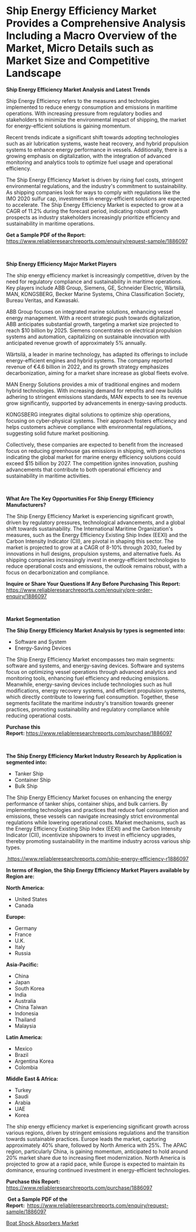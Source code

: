 <p><h1>Ship Energy Efficiency Market Provides a Comprehensive Analysis Including a Macro Overview of the Market, Micro Details such as Market Size and Competitive Landscape</h1></p><p><strong>Ship Energy Efficiency Market Analysis and Latest Trends</strong></p>
<p><p>Ship Energy Efficiency refers to the measures and technologies implemented to reduce energy consumption and emissions in maritime operations. With increasing pressure from regulatory bodies and stakeholders to minimize the environmental impact of shipping, the market for energy-efficient solutions is gaining momentum. </p><p>Recent trends indicate a significant shift towards adopting technologies such as air lubrication systems, waste heat recovery, and hybrid propulsion systems to enhance energy performance in vessels. Additionally, there is a growing emphasis on digitalization, with the integration of advanced monitoring and analytics tools to optimize fuel usage and operational efficiency.</p><p>The Ship Energy Efficiency Market is driven by rising fuel costs, stringent environmental regulations, and the industry's commitment to sustainability. As shipping companies look for ways to comply with regulations like the IMO 2020 sulfur cap, investments in energy-efficient solutions are expected to accelerate. The Ship Energy Efficiency Market is expected to grow at a CAGR of 11.2% during the forecast period, indicating robust growth prospects as industry stakeholders increasingly prioritize efficiency and sustainability in maritime operations.</p></p>
<p><strong>Get a Sample PDF of the Report:&nbsp;</strong> <a href="https://www.reliableresearchreports.com/enquiry/request-sample/1886097?utm_campaign=2040&utm_medium=2&utm_source=Github&utm_content=ia&utm_term=22022025&utm_id=ship-energy-efficiency">https://www.reliableresearchreports.com/enquiry/request-sample/1886097</a></p>
<p>&nbsp;</p>
<p><strong>Ship Energy Efficiency Major Market Players</strong></p>
<p><p>The ship energy efficiency market is increasingly competitive, driven by the need for regulatory compliance and sustainability in maritime operations. Key players include ABB Group, Siemens, GE, Schneider Electric, Wärtsilä, MAN, KONGSBERG, Becker Marine Systems, China Classification Society, Bureau Veritas, and Kawasaki.</p><p>ABB Group focuses on integrated marine solutions, enhancing vessel energy management. With a recent strategic push towards digitalization, ABB anticipates substantial growth, targeting a market size projected to reach $10 billion by 2025. Siemens concentrates on electrical propulsion systems and automation, capitalizing on sustainable innovation with anticipated revenue growth of approximately 5% annually.</p><p>Wärtsilä, a leader in marine technology, has adapted its offerings to include energy-efficient engines and hybrid systems. The company reported revenue of €4.6 billion in 2022, and its growth strategy emphasizes decarbonization, aiming for a market share increase as global fleets evolve.</p><p>MAN Energy Solutions provides a mix of traditional engines and modern hybrid technologies. With increasing demand for retrofits and new builds adhering to stringent emissions standards, MAN expects to see its revenue grow significantly, supported by advancements in energy-saving products.</p><p>KONGSBERG integrates digital solutions to optimize ship operations, focusing on cyber-physical systems. Their approach fosters efficiency and helps customers achieve compliance with environmental regulations, suggesting solid future market positioning.</p><p>Collectively, these companies are expected to benefit from the increased focus on reducing greenhouse gas emissions in shipping, with projections indicating the global market for marine energy efficiency solutions could exceed $15 billion by 2027. The competition ignites innovation, pushing advancements that contribute to both operational efficiency and sustainability in maritime activities.</p></p>
<p>&nbsp;</p>
<p><strong>What Are The Key Opportunities For Ship Energy Efficiency Manufacturers?</strong></p>
<p><p>The Ship Energy Efficiency Market is experiencing significant growth, driven by regulatory pressures, technological advancements, and a global shift towards sustainability. The International Maritime Organization's measures, such as the Energy Efficiency Existing Ship Index (EEXI) and the Carbon Intensity Indicator (CII), are pivotal in shaping this sector. The market is projected to grow at a CAGR of 8-10% through 2030, fueled by innovations in hull designs, propulsion systems, and alternative fuels. As shipping companies increasingly invest in energy-efficient technologies to reduce operational costs and emissions, the outlook remains robust, with a focus on decarbonization and compliance.</p></p>
<p><strong>Inquire or Share Your Questions If Any Before Purchasing This Report:</strong> <a href="https://www.reliableresearchreports.com/enquiry/pre-order-enquiry/1886097?utm_campaign=2040&utm_medium=2&utm_source=Github&utm_content=ia&utm_term=22022025&utm_id=ship-energy-efficiency">https://www.reliableresearchreports.com/enquiry/pre-order-enquiry/1886097</a></p>
<p>&nbsp;</p>
<p><strong>Market Segmentation</strong></p>
<p><strong>The Ship Energy Efficiency Market Analysis by types is segmented into:</strong></p>
<p><ul><li>Software and System</li><li>Energy-Saving Devices</li></ul></p>
<p><p>The Ship Energy Efficiency Market encompasses two main segments: software and systems, and energy-saving devices. Software and systems focus on optimizing vessel operations through advanced analytics and monitoring tools, enhancing fuel efficiency and reducing emissions. Meanwhile, energy-saving devices include technologies such as hull modifications, energy recovery systems, and efficient propulsion systems, which directly contribute to lowering fuel consumption. Together, these segments facilitate the maritime industry's transition towards greener practices, promoting sustainability and regulatory compliance while reducing operational costs.</p></p>
<p><strong>Purchase this Report:&nbsp;</strong><a href="https://www.reliableresearchreports.com/purchase/1886097?utm_campaign=2040&utm_medium=2&utm_source=Github&utm_content=ia&utm_term=22022025&utm_id=ship-energy-efficiency">https://www.reliableresearchreports.com/purchase/1886097</a></p>
<p>&nbsp;</p>
<p><strong>The Ship Energy Efficiency Market Industry Research by Application is segmented into:</strong></p>
<p><ul><li>Tanker Ship</li><li>Container Ship</li><li>Bulk Ship</li></ul></p>
<p><p>The Ship Energy Efficiency Market focuses on enhancing the energy performance of tanker ships, container ships, and bulk carriers. By implementing technologies and practices that reduce fuel consumption and emissions, these vessels can navigate increasingly strict environmental regulations while lowering operational costs. Market mechanisms, such as the Energy Efficiency Existing Ship Index (EEXI) and the Carbon Intensity Indicator (CII), incentivize shipowners to invest in efficiency upgrades, thereby promoting sustainability in the maritime industry across various ship types.</p></p>
<p><a href="https://www.reliableresearchreports.com/ship-energy-efficiency-r1886097?utm_campaign=2040&utm_medium=2&utm_source=Github&utm_content=ia&utm_term=22022025&utm_id=ship-energy-efficiency">&nbsp;https://www.reliableresearchreports.com/ship-energy-efficiency-r1886097</a></p>
<p><strong>In terms of Region, the Ship Energy Efficiency Market Players available by Region are:</strong></p>
<p>
    <p> <strong> North America: </strong>
        <ul>
            <li>United States</li>
            <li>Canada</li>
        </ul>
        </p> 
    <p> <strong> Europe: </strong>
        <ul>
            <li>Germany</li>
            <li>France</li>
            <li>U.K.</li>
            <li>Italy</li>
            <li>Russia</li>
        </ul>
        </p> 
    <p> <strong> Asia-Pacific: </strong>
        <ul>
            <li>China</li>
            <li>Japan</li>
            <li>South Korea</li>
            <li>India</li>
            <li>Australia</li>
            <li>China Taiwan</li>
            <li>Indonesia</li>
            <li>Thailand</li>
            <li>Malaysia</li>
        </ul>
        </p> 
    <p> <strong> Latin America: </strong>
        <ul>
            <li>Mexico</li>
            <li>Brazil</li>
            <li>Argentina Korea</li>
            <li>Colombia</li>
        </ul>
        </p> 
    <p> <strong> Middle East & Africa: </strong>
        <ul>
            <li>Turkey</li>
            <li>Saudi</li>
            <li>Arabia</li>
            <li>UAE</li>
            <li>Korea</li>
        </ul>
    </p>
    </p>
<p><p>The ship energy efficiency market is experiencing significant growth across various regions, driven by stringent emissions regulations and the transition towards sustainable practices. Europe leads the market, capturing approximately 40% share, followed by North America with 25%. The APAC region, particularly China, is gaining momentum, anticipated to hold around 20% market share due to increasing fleet modernization. North America is projected to grow at a rapid pace, while Europe is expected to maintain its dominance, ensuring continued investment in energy-efficient technologies.</p></p>
<p><strong>Purchase this Report: </strong><a href="https://www.reliableresearchreports.com/purchase/1886097?utm_campaign=2040&utm_medium=2&utm_source=Github&utm_content=ia&utm_term=22022025&utm_id=ship-energy-efficiency">https://www.reliableresearchreports.com/purchase/1886097</a></p>
<p>&nbsp;<strong>Get a Sample PDF of the Report:&nbsp;&nbsp;</strong><a href="https://www.reliableresearchreports.com/enquiry/request-sample/1886097?utm_campaign=2040&utm_medium=2&utm_source=Github&utm_content=ia&utm_term=22022025&utm_id=ship-energy-efficiency">https://www.reliableresearchreports.com/enquiry/request-sample/1886097</a></p>
<p><strong></strong></p>
<p><p><a href="https://github.com/juniordelafrance/Market-Research-Report-List-5/blob/main/boat-shock-absorbers-market.md?utm_campaign=2040&utm_medium=2&utm_source=Github&utm_content=ia&utm_term=22022025&utm_id=ship-energy-efficiency">Boat Shock Absorbers Market</a></p></p>